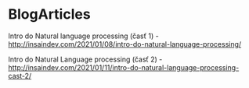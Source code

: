 # BlogArticles

Intro do Natural language processing (časť 1) - http://insaindev.com/2021/01/08/intro-do-natural-language-processing/ 

Intro do Natural Language processing (časť 2) - http://insaindev.com/2021/01/11/intro-do-natural-language-processing-cast-2/ 

